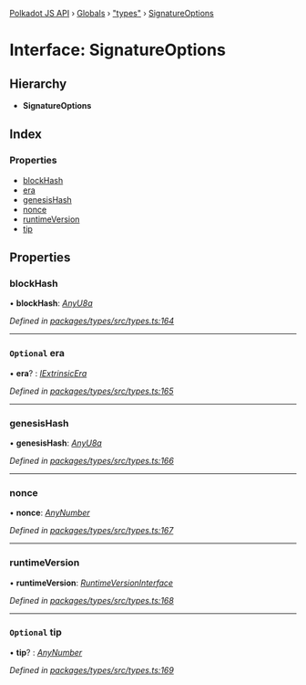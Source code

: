 [Polkadot JS API](../README.md) › [Globals](../globals.md) › ["types"](../modules/_types_.md) › [SignatureOptions](_types_.signatureoptions.md)

# Interface: SignatureOptions

## Hierarchy

* **SignatureOptions**

## Index

### Properties

* [blockHash](_types_.signatureoptions.md#blockhash)
* [era](_types_.signatureoptions.md#optional-era)
* [genesisHash](_types_.signatureoptions.md#genesishash)
* [nonce](_types_.signatureoptions.md#nonce)
* [runtimeVersion](_types_.signatureoptions.md#runtimeversion)
* [tip](_types_.signatureoptions.md#optional-tip)

## Properties

###  blockHash

• **blockHash**: *[AnyU8a](../modules/_types_.md#anyu8a)*

*Defined in [packages/types/src/types.ts:164](https://github.com/polkadot-js/api/blob/6bf0d5eea/packages/types/src/types.ts#L164)*

___

### `Optional` era

• **era**? : *[IExtrinsicEra](_types_.iextrinsicera.md)*

*Defined in [packages/types/src/types.ts:165](https://github.com/polkadot-js/api/blob/6bf0d5eea/packages/types/src/types.ts#L165)*

___

###  genesisHash

• **genesisHash**: *[AnyU8a](../modules/_types_.md#anyu8a)*

*Defined in [packages/types/src/types.ts:166](https://github.com/polkadot-js/api/blob/6bf0d5eea/packages/types/src/types.ts#L166)*

___

###  nonce

• **nonce**: *[AnyNumber](../modules/_types_.md#anynumber)*

*Defined in [packages/types/src/types.ts:167](https://github.com/polkadot-js/api/blob/6bf0d5eea/packages/types/src/types.ts#L167)*

___

###  runtimeVersion

• **runtimeVersion**: *[RuntimeVersionInterface](_types_.runtimeversioninterface.md)*

*Defined in [packages/types/src/types.ts:168](https://github.com/polkadot-js/api/blob/6bf0d5eea/packages/types/src/types.ts#L168)*

___

### `Optional` tip

• **tip**? : *[AnyNumber](../modules/_types_.md#anynumber)*

*Defined in [packages/types/src/types.ts:169](https://github.com/polkadot-js/api/blob/6bf0d5eea/packages/types/src/types.ts#L169)*
